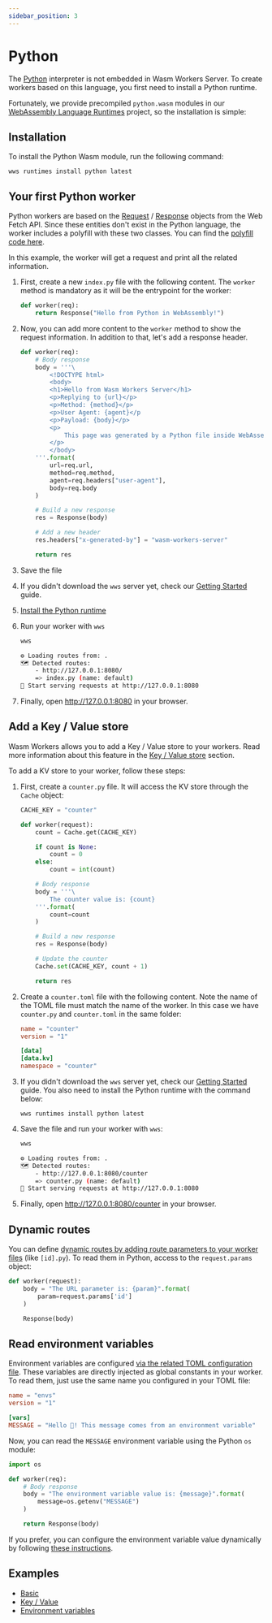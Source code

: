 ```yaml
---
sidebar_position: 3
---
```


# Python

The [Python](https://www.python.org/) interpreter is not embedded in Wasm Workers Server. To create workers based on this language, you first need to install a Python runtime.

Fortunately, we provide precompiled `python.wasm` modules in our [WebAssembly Language Runtimes](https://github.com/vmware-labs/webassembly-language-runtimes/) project, so the installation is simple:

## Installation

To install the Python Wasm module, run the following command:

```
wws runtimes install python latest
```

## Your first Python worker

Python workers are based on the [Request](https://developer.mozilla.org/en-US/docs/Web/API/Request) / [Response](https://developer.mozilla.org/en-US/docs/Web/API/Response) objects from the Web Fetch API. Since these entities don't exist in the Python language, the worker includes a polyfill with these two classes. You can find the [polyfill code here](https://github.com/vmware-labs/wasm-workers-server/blob/main/metadata/repository/v1/files/python/3/python.rb).

In this example, the worker will get a request and print all the related information.

1. First, create a new `index.py` file with the following content. The `worker` method is mandatory as it will be the entrypoint for the worker:

    ```python title="./index.py"
    def worker(req):
        return Response("Hello from Python in WebAssembly!")
    ```

1. Now, you can add more content to the `worker` method to show the request information. In addition to that, let's add a response header.

    ```python title="./index.py"
    def worker(req):
        # Body response
        body = '''\
            <!DOCTYPE html>
            <body>
            <h1>Hello from Wasm Workers Server</h1>
            <p>Replying to {url}</p>
            <p>Method: {method}</p>
            <p>User Agent: {agent}</p
            <p>Payload: {body}</p>
            <p>
                This page was generated by a Python file inside WebAssembly
            </p>
            </body>
        '''.format(
            url=req.url,
            method=req.method,
            agent=req.headers["user-agent"],
            body=req.body
        )

        # Build a new response
        res = Response(body)

        # Add a new header
        res.headers["x-generated-by"] = "wasm-workers-server"

        return res
    ```

1. Save the file
1. If you didn't download the `wws` server yet, check our [Getting Started](../get-started/quickstart.md) guide.
1. [Install the Python runtime](#installation)
1. Run your worker with `wws`

    ```bash
    wws

    ⚙️ Loading routes from: .
    🗺 Detected routes:
        - http://127.0.0.1:8080/
        => index.py (name: default)
    🚀 Start serving requests at http://127.0.0.1:8080
    ```

1. Finally, open <http://127.0.0.1:8080> in your browser.

## Add a Key / Value store

Wasm Workers allows you to add a Key / Value store to your workers. Read more information about this feature in the [Key / Value store](../features/key-value.md) section.

To add a KV store to your worker, follow these steps:

1. First, create a `counter.py` file. It will access the KV store through the `Cache` object:

    ```python title="./counter.py"
    CACHE_KEY = "counter"

    def worker(request):
        count = Cache.get(CACHE_KEY)

        if count is None:
            count = 0
        else:
            count = int(count)

        # Body response
        body = '''\
            The counter value is: {count}
        '''.format(
            count=count
        )

        # Build a new response
        res = Response(body)

        # Update the counter
        Cache.set(CACHE_KEY, count + 1)

        return res
    ```

1. Create a `counter.toml` file with the following content. Note the name of the TOML file must match the name of the worker. In this case we have `counter.py` and `counter.toml` in the same folder:

    ```toml title="./counter.toml"
    name = "counter"
    version = "1"

    [data]
    [data.kv]
    namespace = "counter"
    ```

1. If you didn't download the `wws` server yet, check our [Getting Started](../get-started/quickstart.md) guide. You also need to install the Python runtime with the command below:

    ```plain
    wws runtimes install python latest
    ```

1. Save the file and run your worker with `wws`:

    ```bash
    wws

    ⚙️ Loading routes from: .
    🗺 Detected routes:
        - http://127.0.0.1:8080/counter
        => counter.py (name: default)
    🚀 Start serving requests at http://127.0.0.1:8080
    ```

1. Finally, open <http://127.0.0.1:8080/counter> in your browser.

## Dynamic routes

You can define [dynamic routes by adding route parameters to your worker files](../features/dynamic-routes.md) (like `[id].py`). To read them in Python, access to the `request.params` object:

```python
def worker(request):
    body = "The URL parameter is: {param}".format(
        param=request.params['id']
    )

    Response(body)
```

## Read environment variables

Environment variables are configured [via the related TOML configuration file](../features/environment-variables.md). These variables are directly injected as global constants in your worker. To read them, just use the same name you configured in your TOML file:

```toml title="./envs.toml"
name = "envs"
version = "1"

[vars]
MESSAGE = "Hello 👋! This message comes from an environment variable"
```

Now, you can read the `MESSAGE` environment variable using the Python `os` module:

```python title="./envs.py"
import os

def worker(req):
    # Body response
    body = "The environment variable value is: {message}".format(
        message=os.getenv("MESSAGE")
    )

    return Response(body)
```

If you prefer, you can configure the environment variable value dynamically by following [these instructions](../features/environment-variables.md#inject-existing-environment-variables).

## Examples

* [Basic](https://github.com/vmware-labs/wasm-workers-server/tree/main/examples/python-basic/)
* [Key / Value](https://github.com/vmware-labs/wasm-workers-server/tree/main/examples/python-kv/)
* [Environment variables](https://github.com/vmware-labs/wasm-workers-server/tree/main/examples/python-envs/)